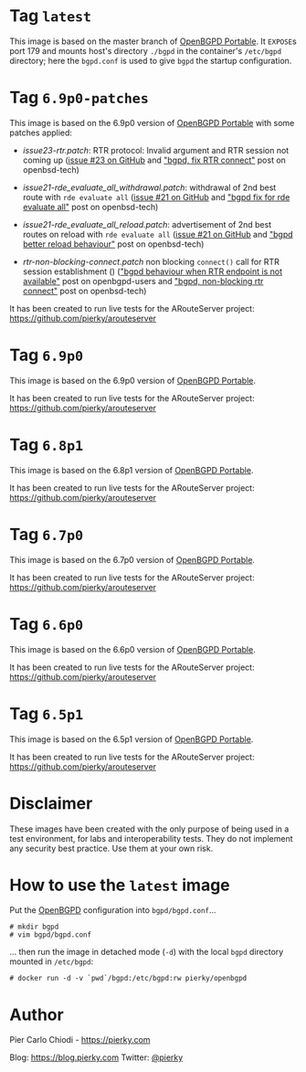 # Tag `latest`

This image is based on the master branch of [OpenBGPD Portable](https://github.com/openbgpd-portable/). It `EXPOSE`s port 179 and mounts host's directory `./bgpd` in the container's `/etc/bgpd` directory; here the `bgpd.conf` is used to give `bgpd` the startup configuration.

# Tag `6.9p0-patches`

This image is based on the 6.9p0 version of [OpenBGPD Portable](https://github.com/openbgpd-portable/) with some patches applied:

- *issue23-rtr.patch*: RTR protocol: Invalid argument and RTR session not coming up ([issue #23 on GitHub](https://github.com/openbgpd-portable/openbgpd-portable/issues/23) and ["bgpd, fix RTR connect"](https://marc.info/?l=openbsd-tech&m=162004696829635&w=2) post on openbsd-tech)

- *issue21-rde_evaluate_all_withdrawal.patch*: withdrawal of 2nd best route with `rde evaluate all` ([issue #21 on GitHub](https://github.com/openbgpd-portable/openbgpd-portable/issues/21) and ["bgpd fix for rde evaluate all"](https://marc.info/?l=openbsd-tech&m=162011500326166&w=2) post on openbsd-tech)

- *issue21-rde_evaluate_all_reload.patch*: advertisement of 2nd best routes on reload with `rde evaluate all` ([issue #21 on GitHub](https://github.com/openbgpd-portable/openbgpd-portable/issues/21) and ["bgpd better reload behaviour"](https://marc.info/?l=openbsd-tech&m=162021735205669&w=2) post on openbsd-tech)

- *rtr-non-blocking-connect.patch* non blocking `connect()` call for RTR session establishment () (["bgpd behaviour when RTR endpoint is not available"](https://marc.info/?l=openbgpd-users&m=161997334304946&w=2) post on openbgpd-users and ["bgpd, non-blocking rtr connect"](https://marc.info/?l=openbsd-tech&m=162005636502085&w=2) post on openbsd-tech)

It has been created to run live tests for the ARouteServer project: https://github.com/pierky/arouteserver

# Tag `6.9p0`

This image is based on the 6.9p0 version of [OpenBGPD Portable](https://github.com/openbgpd-portable/).

It has been created to run live tests for the ARouteServer project: https://github.com/pierky/arouteserver

# Tag `6.8p1`

This image is based on the 6.8p1 version of [OpenBGPD Portable](https://github.com/openbgpd-portable/).

It has been created to run live tests for the ARouteServer project: https://github.com/pierky/arouteserver

# Tag `6.7p0`

This image is based on the 6.7p0 version of [OpenBGPD Portable](https://github.com/openbgpd-portable/).

It has been created to run live tests for the ARouteServer project: https://github.com/pierky/arouteserver

# Tag `6.6p0`

This image is based on the 6.6p0 version of [OpenBGPD Portable](https://github.com/openbgpd-portable/).

It has been created to run live tests for the ARouteServer project: https://github.com/pierky/arouteserver

# Tag `6.5p1`

This image is based on the 6.5p1 version of [OpenBGPD Portable](https://github.com/openbgpd-portable/).

It has been created to run live tests for the ARouteServer project: https://github.com/pierky/arouteserver

# Disclaimer

These images have been created with the only purpose of being used in a test environment, for labs and interoperability tests. They do not implement any security best practice. Use them at your own risk.

# How to use the `latest` image

Put the [OpenBGPD](https://man.openbsd.org/bgpd.conf.5) configuration into `bgpd/bgpd.conf`...

```
# mkdir bgpd
# vim bgpd/bgpd.conf
```

... then run the image in detached mode (`-d`) with the local `bgpd` directory mounted in `/etc/bgpd`:

```
# docker run -d -v `pwd`/bgpd:/etc/bgpd:rw pierky/openbgpd
```

# Author

Pier Carlo Chiodi - https://pierky.com

Blog: https://blog.pierky.com Twitter: [@pierky](https://twitter.com/pierky)

